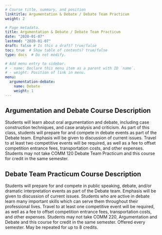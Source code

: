 ```yaml
---
# Course title, summary, and position
linktitle: Argumentation & Debate / Debate Team Practicum
weight: 2

# Page metadata.
title: Argumentation & Debate / Debate Team Practicum
date: "2020-01-07"
lastmod: "2020-01-07"
draft: false # Is this a draft? true/false
toc: true  # Show table of contents? true/false
type: docs  # Do not modify.

# Add menu entry to sidebar.
# - name: Declare this menu item as a parent with ID `name`.
# - weight: Position of link in menu.
menu:
  argumentation-debate:
    name: Debate
    weight: 1
---
```


<!-- course description -->

Argumentation and Debate Course Description
-------------------------------------------
Students will learn about oral argumentation and debate, including case construction techniques, and case analysis and criticism.
As part of this class, students will prepare for and compete in debate events as part of the Debate team.
Emphasis will be given to discussion of current issues.
Travel to at least two competitive events will be required, as well as a fee to offset competition entrance fees, transportation costs, and other expenses.
Students may not take COMM 120 Debate Team Practicum and this course for credit in the same semester.


Debate Team Practicum Course Description
----------------------------------------

Students will prepare for and compete in public speaking, debate, and/or dramatic interpretation events as part of the Debate team.
Emphasis will be given to discussion of current issues.
Students who are active in debate learn many important skills which can serve them throughout their professional lives.
Travel to at least one competitive event will be required, as well as a fee to offset competition entrance fees, transportation costs, and other expenses.
Students may not take COMM 220, Argumentation and Debate and this course for credit in the same semester.
Offered every semester.
May be repeated for up to 8 credits.
